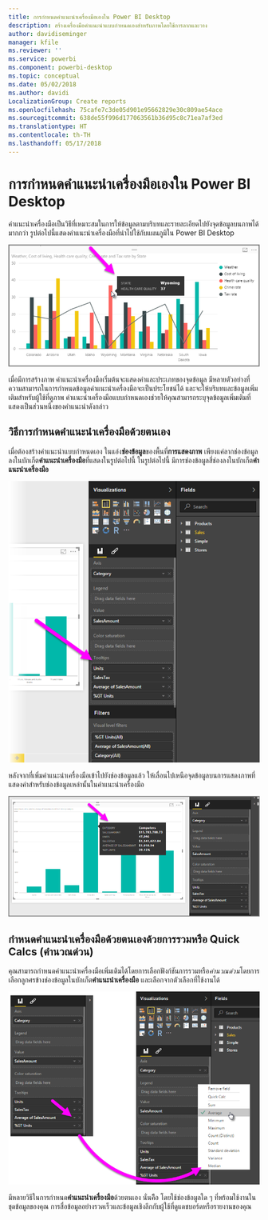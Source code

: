 ```yaml
---
title: การกำหนดคำแนะนำเครื่องมือเองใน Power BI Desktop
description: สร้างเครื่องมือคำแนะนำแบบกำหนดเองสำหรับภาพโดยใช้การลากและวาง
author: davidiseminger
manager: kfile
ms.reviewer: ''
ms.service: powerbi
ms.component: powerbi-desktop
ms.topic: conceptual
ms.date: 05/02/2018
ms.author: davidi
LocalizationGroup: Create reports
ms.openlocfilehash: 75cafe7c3de05d901e95662829e30c809ae54ace
ms.sourcegitcommit: 638de55f996d177063561b36d95c8c71ea7af3ed
ms.translationtype: HT
ms.contentlocale: th-TH
ms.lasthandoff: 05/17/2018
---
```

# <a name="customizing-tooltips-in-power-bi-desktop"></a>การกำหนดคำแนะนำเครื่องมือเองใน Power BI Desktop
คำแนะนำเครื่องมือเป็นวิธีที่เหมาะสมในการให้ข้อมูลตามบริบทและรายละเอียดไปยังจุดข้อมูลบนภาพได้มากกว่า รูปต่อไปนี้แสดงคำแนะนำเครื่องมือที่นำไปใช้กับแผนภูมิใน Power BI Desktop

![](media/desktop-custom-tooltips/custom-tooltips_1.png)

เมื่อมีการสร้างภาพ คำแนะนำเครื่องมือเริ่มต้นจะแสดงค่าและประเภทของจุดข้อมูล มีหลายตัวอย่างที่ความสามารถในการกำหนดข้อมูลคำแนะนำเครื่องมือจะเป็นประโยชน์ได้ และจะให้บริบทและข้อมูลเพิ่มเติมสำหรับผู้ใช้ที่ดูภาพ คำแนะนำเครื่องมือแบบกำหนดเองช่วยให้คุณสามารถระบุจุดข้อมูลเพิ่มเติมที่แสดงเป็นส่วนหนึ่งของคำแนะนำดังกล่าว

## <a name="how-to-customize-tooltips"></a>วิธีการกำหนดคำแนะนำเครื่องมือด้วยตนเอง
เมื่อต้องสร้างคำแนะนำแบบกำหนดเอง ในแอ่ง**ช่องข้อมูล**ของพื้นที่**การแสดงภาพ** เพียงแค่ลากช่องข้อมูลลงในบักเก็ต**คำแนะนำเครื่องมือ**ที่แสดงในรูปต่อไปนี้ ในรูปต่อไปนี้ มีการช่องข้อมูลสี่ช่องลงในบักเก็ต**คำแนะนำเครื่องมือ**

![](media/desktop-custom-tooltips/custom-tooltips_2.png)

หลังจากที่เพิ่มคำแนะนำเครื่องมือเข้าไปยังช่องข้อมูลแล้ว ให้เลื่อนไปเหนือจุดข้อมูลบนการแสดงภาพที่แสดงค่าสำหรับช่องข้อมูลเหล่านั้นในคำแนะนำเครื่องมือ

![](media/desktop-custom-tooltips/custom-tooltips_3.png)

## <a name="customizing-tooltips-with-aggregation-or-quick-calcs"></a>กำหนดคำแนะนำเครื่องมือด้วยตนเองด้วยการรวมหรือ Quick Calcs (คำนวณด่วน)
คุณสามารถกำหนดคำแนะนำเครื่องมือเพิ่มเติมได้โดยการเลือกฟังก์ชันการรวมหรือ*คำนวณด่วน*โดยการเลือกลูกศรข้างช่องข้อมูลในบักเก็ต**คำแนะนำเครื่องมือ** และเลือกจากตัวเลือกที่ใช้งานได้

![](media/desktop-custom-tooltips/custom-tooltips_4.png)

มีหลายวิธีในการกำหนด**คำแนะนำเครื่องมือ**ด้วยตนเอง นั่นคืิอ โดยใช้ช่องข้อมูลใด ๆ ที่พร้อมใช้งานในชุดข้อมูลของคุณ การสื่อข้อมูลอย่างรวดเร็วและข้อมูลเชิงลึกกับผู้ใช้ที่ดูแดชบอร์ดหรือรายงานของคุณ

